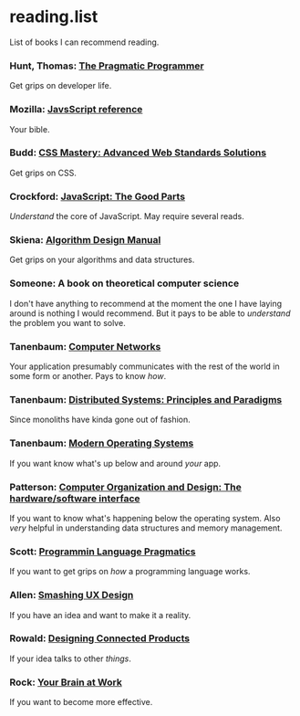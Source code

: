 # reading.list
List of books I can recommend reading.

### Hunt, Thomas: [The Pragmatic Programmer](https://www.amazon.com/Pragmatic-Programmer-Journeyman-Master/dp/020161622X/ref=sr_1_2?crid=JX82U4EFJZT&dchild=1&keywords=the+pragmatic+programmer&sprefix=the+pragma%2Caps%2C228&sr=8-2)

Get grips on developer life.

### Mozilla: [JavsScript reference](https://developer.mozilla.org/en-US/docs/Web/JavaScript/Reference)

Your bible.

### Budd: [CSS Mastery: Advanced Web Standards Solutions](https://www.amazon.com/CSS-Mastery-Advanced-Standards-Solutions-ebook/dp/B074FTB13N/ref=sr_1_4?dchild=1&keywords=css+mastery&sr=8-4)

Get grips on CSS.

### Crockford: [JavaScript: The Good Parts](https://www.amazon.com/JavaScript-Good-Parts-Douglas-Crockford/dp/0596517742/ref=sr_1_1?crid=2WG61LXHMYP4Q&dchild=1&keywords=javascript+the+good+parts&sprefix=javascript+the+good+p%2Caps%2C226&sr=8-1)

_Understand_ the core of JavaScript. May require several reads.

### Skiena: [Algorithm Design Manual](https://www.amazon.com/Algorithm-Design-Manual-Steven-Skiena/dp/1848000693/ref=sr_1_1?crid=7SAZBMMKQQ5P&dchild=1&keywords=algorithm+design+manual&sprefix=algorithm+design%2Caps%2C230&sr=8-1)

Get grips on your algorithms and data structures.

### Someone: A book on theoretical computer science

I don't have anything to recommend at the moment the one I have laying around is nothing I would recommend. But it pays to be able to _understand_ the problem you want to solve.

### Tanenbaum: [Computer Networks](https://www.amazon.com/Computer-Networks-5th-Andrew-Tanenbaum/dp/0132126958/ref=sr_1_1?dchild=1&keywords=computer+networks&sr=8-1)

Your application presumably communicates with the rest of the world in some form or another. Pays to know _how_.

### Tanenbaum: [Distributed Systems: Principles and Paradigms](https://www.amazon.com/Distributed-Systems-Principles-Andrew-Tanenbaum/dp/0130888931/ref=sr_1_6?crid=OVK1EBBCU4F2&dchild=1&keywords=distributed+systems+principles+and+paradigms&sprefix=distributed+systems+prin%2Caps%2C221&sr=8-6)

Since monoliths have kinda gone out of fashion.

### Tanenbaum: [Modern Operating Systems](https://www.amazon.com/Modern-Operating-Systems-Andrew-Tanenbaum/dp/013359162X/ref=sr_1_1?crid=E2SITVJPKJKP&dchild=1&keywords=modern+operating+systems&sprefix=modern+operat%2Caps%2C229&sr=8-1)

If you want know what's up below and around _your_ app.

### Patterson: [Computer Organization and Design: The hardware/software interface](https://www.amazon.com/Computer-Organization-Design-MIPS-Architecture/dp/0124077269/ref=sr_1_1?crid=20AHQG4GBEG23&dchild=1&keywords=computer+organization+and+design+the+hardware+software+interface&sprefix=computer+organization+and+design+the+%2Caps%2C226&sr=8-1)

If you want to know what's happening below the operating system. Also _very_ helpful in understanding data structures and memory management.

### Scott: [Programmin Language Pragmatics](https://www.amazon.com/Programming-Language-Pragmatics-Michael-Scott/dp/0124104096/ref=sr_1_1?crid=1QOY6EXWLHG7U&dchild=1&keywords=programming+language+pragmatics&sprefix=programming+language+pr%2Caps%2C218&sr=8-1)

If you want to get grips on _how_ a programming language works.

### Allen: [Smashing UX Design](https://www.amazon.com/Smashing-Design-Foundations-Designing-Experiences/dp/0470666854/ref=sr_1_1?crid=3UMLECA5BEQFD&dchild=1&keywords=smashing+ux+design&sprefix=smashing+ux+design%2Caps%2C226&sr=8-1)

If you have an idea and want to make it a reality.

### Rowald: [Designing Connected Products](https://www.amazon.com/Designing-Connected-Products-Consumer-Internet/dp/1449372562/ref=sr_1_1?crid=QU8AB3W8K3IK&dchild=1&keywords=designing+connected+products&sprefix=designing+connected+product%2Caps%2C226&sr=8-1)

If your idea talks to other _things_.

### Rock: [Your Brain at Work](https://www.amazon.com/Your-Brain-at-Work-David-Rock-audiobook/dp/B004U8EVG2/ref=sr_1_2?dchild=1&keywords=your+brain+at+work&sr=8-2)

If you want to become more effective.
